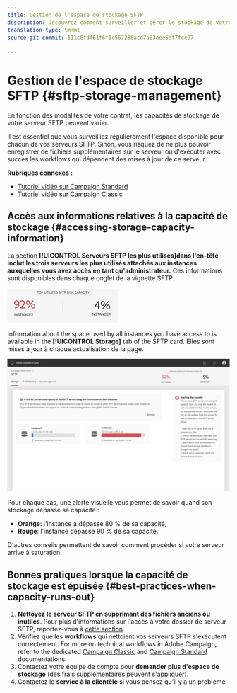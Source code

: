 ```yaml
---
title: Gestion de l'espace de stockage SFTP
description: Découvrez comment surveiller et gérer le stockage de votre serveur SFTP
translation-type: tm+mt
source-git-commit: 111c8fd461f6f1c567288acd7a83aee5ef7fce97

---
```



# Gestion de l'espace de stockage SFTP {#sftp-storage-management}

En fonction des modalités de votre contrat, les capacités de stockage de votre serveur SFTP peuvent varier.

Il est essentiel que vous surveilliez régulièrement l'espace disponible pour chacun de vos serveurs SFTP. Sinon, vous risquez de ne plus pouvoir enregistrer de fichiers supplémentaires sur le serveur ou d'exécuter avec succès les workflows qui dépendent des mises à jour de ce serveur.

**Rubriques connexes :**

* [Tutoriel vidéo sur Campaign Standard](https://docs.adobe.com/content/help/en/campaign-learn/campaign-standard-tutorials/administrating/control-panel/managing-sftp-servers.html)
* [Tutoriel vidéo sur Campaign Classic](https://docs.adobe.com/content/help/en/campaign-learn/campaign-classic-tutorials/administrating/control-panel-acc/managing-sftp-servers.html)

## Accès aux informations relatives à la capacité de stockage {#accessing-storage-capacity-information}

La section **[!UICONTROL Serveurs SFTP les plus utilisés]dans l'en-tête inclut les trois serveurs les plus utilisés attachés aux instances auxquelles vous avez accès en tant qu'administrateur.** Ces informations sont disponibles dans chaque onglet de la vignette SFTP.

![](assets/control_panel_topspaceNEW.png)

Information about the space used by all instances you have access to is available in the **[!UICONTROL Storage]** tab of the SFTP card. Elles sont mises à jour à chaque actualisation de la page.

![](assets/control_panel_spaceNEW.png)

Pour chaque cas, une alerte visuelle vous permet de savoir quand son stockage dépasse sa capacité :

* **Orange**: l'instance a dépassé 80 % de sa capacité,
* **Rouge**: l’instance dépasse 90 % de sa capacité.

D'autres conseils permettent de savoir comment procéder si votre serveur arrive à saturation.

## Bonnes pratiques lorsque la capacité de stockage est épuisée {#best-practices-when-capacity-runs-out}

1. **Nettoyez le serveur SFTP en supprimant des fichiers anciens ou inutiles**. Pour plus d'informations sur l'accès à votre dossier de serveur SFTP, reportez-vous à [cette section](../../sftp/using/logging-into-sftp-server.md).
1. Vérifiez que les **workflows** qui nettoient vos serveurs SFTP s'exécutent correctement. For more on technical workflows in Adobe Campaign, refer to the dedicated [Campaign Classic](https://docs.campaign.adobe.com/doc/AC/en/WKF__General_operation_Building_a_workflow.html#Technical_workflows) and [Campaign Standard](https://helpx.adobe.com/campaign/standard/administration/using/technical-workflows.html) documentations.
1. Contactez votre équipe de compte pour **demander plus d'espace de stockage** (des frais supplémentaires peuvent s'appliquer).
1. Contactez le **service à la clientèle** si vous pensez qu’il y a un problème.
